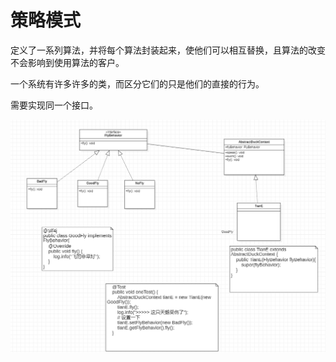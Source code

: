 # 策略模式
定义了一系列算法，并将每个算法封装起来，使他们可以相互替换，且算法的改变不会影响到使用算法的客户。


 一个系统有许多许多的类，而区分它们的只是他们的直接的行为。

需要实现同一个接口。

![img.png](img.png)